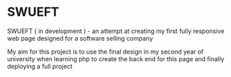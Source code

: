 # SWUEFT
SWUEFT ( in development ) - an attempt at creating my first fully responsive web page designed for a software selling company

My aim for this project is to use the final design in my second year of university when learning php to create the back end for this page and finally deploying a full project
